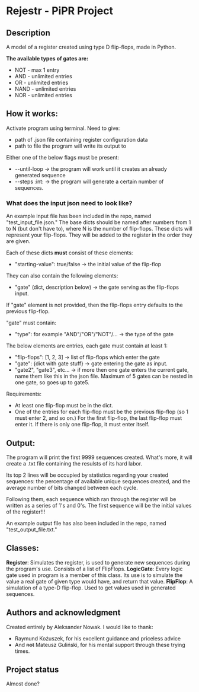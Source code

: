 # Rejestr - PiPR Project

## Description
A model of a register created using type D flip-flops, made in Python.

<b>The available types of gates are:</b>
- NOT - max 1 entry
- AND - unlimited entries
- OR - unlimited entries
- NAND - unlimited entries
- NOR - unlimited entries

## How it works:

Activate program using terminal.
Need to give:
- path of .json file containing register configuration data
- path to file the program will write its output to

Either one of the below flags must be present:
- --until-loop -> the program will work until it creates an already generated sequence
- --steps :int: -> the program will generate a certain number of sequences.

### What does the input json need to look like?

An example input file has been included in the repo, named "test_input_file.json."
The base dicts should be named after numbers from 1 to N (but don't have to), where N is the number of flip-flops. These dicts will represent your flip-flops. They will be added to the register in the order they are given.

Each of these dicts <b>must</b> consist of these elements:
- "starting-value": true/false -> the initial value of the flip-flop

They can also contain the following elements:
- "gate" (dict, description below) -> the gate serving as the flip-flops input.

If "gate" element is not provided, then the flip-flops entry defaults to the previous flip-flop.


"gate" must contain:
- "type": for example "AND"/"OR"/"NOT"/... -> the type of the gate

The below elements are entries, each gate must contain at least 1:
- "flip-flops": [1, 2, 3] -> list of flip-flops which enter the gate
- "gate": {dict with gate stuff} -> gate entering the gate as input.
- "gate2", "gate3", etc... -> if more then one gate enters the current gate, name them like this in the json file. Maximum of 5 gates can be nested in one gate, so goes up to gate5.

Requirements:
- At least one flip-flop must be in the dict.
- One of the entries for each flip-flop must be the previous flip-flop (so 1 must enter 2, and so on.) For the first flip-flop, the last flip-flop must enter it. If there is only one flip-flop, it must enter itself.

## Output:

The program will print the first 9999 sequences created. What's more, it will create a .txt file containing the resulsts of its hard labor.

Its top 2 lines will be occupied by statistics regarding your created sequences: the percentage of available unique sequences created, and the average number of bits changed between each cycle.

Following them, each sequence which ran through the register will be written as a series of 1's and 0's. The first sequence will be the initial values of the register!!!

An example output file has also been included in the repo, named "test_output_file.txt."

## Classes:

<b>Register</b>:
Simulates the register, is used to generate new sequences during the program's use. Consists of a list of FlipFlops.
<b>LogicGate</b>:
Every logic gate used in program is a member of this class. Its use is to simulate the value a real gate of given type would have, and return that value.
<b>FlipFlop</b>:
A simulation of a type-D flip-flop. Used to get values used in generated sequences.


## Authors and acknowledgment
Created entirely by Aleksander Nowak.
I would like to thank:
- Raymund Kożuszek, for his excellent guidance and priceless advice
- And <s>not</s> Mateusz Guliński, for his mental support through these trying times.

## Project status
Almost done?
